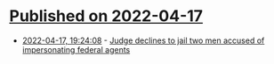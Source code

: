 # [Published on 2022-04-17](index.md)

* [2022-04-17, 19:24:08](https://news.ycombinator.com/item?id=31063522) - [Judge declines to jail two men accused of impersonating federal agents](https://www.reuters.com/world/us/us-secret-service-tipped-off-alleged-phony-agent-prompting-rushed-arrests-2022-04-12/)
